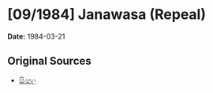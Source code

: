 # [09/1984] Janawasa (Repeal)

**Date:** 1984-03-21

## Original Sources

- [සිංහල](https://documents.gov.lk/view/acts/1984/3/09-1984_S.pdf)
